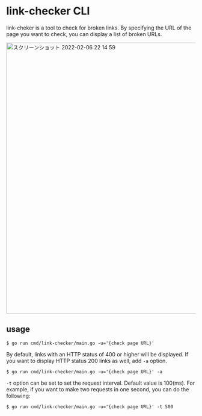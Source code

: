 # link-checker CLI
link-cheker is a tool to check for broken links.
By specifying the URL of the page you want to check, you can display a list of broken URLs.

<img width="720" alt="スクリーンショット 2022-02-06 22 14 59" src="https://user-images.githubusercontent.com/48427044/152682723-63413a89-664f-481a-878e-ca035d9e88a4.png">



## usage

```shell
$ go run cmd/link-checker/main.go -u='{check page URL}'
```

By default, links with an HTTP status of 400 or higher will be displayed.
If you want to display HTTP status 200 links as well, add `-a` option.

```shell
$ go run cmd/link-checker/main.go -u='{check page URL}' -a
```

`-t` option can be set to set the request interval.
Default value is 100(ms).
For example, if you want to make two requests in one second, you can do the following:

```shell
$ go run cmd/link-checker/main.go -u='{check page URL}' -t 500
```
